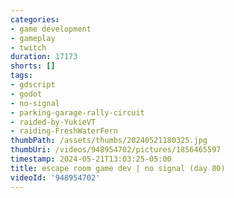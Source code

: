 ```yaml
---
categories:
- game development
- gameplay
- twitch
duration: 17173
shorts: []
tags:
- gdscript
- godot
- no-signal
- parking-garage-rally-circuit
- raided-by-YukieVT
- raiding-FreshWaterFern
thumbPath: /assets/thumbs/20240521180325.jpg
thumbUri: /videos/948954702/pictures/1856465597
timestamp: 2024-05-21T13:03:25-05:00
title: escape room game dev | no signal (day 80)
videoId: '948954702'
---
```

